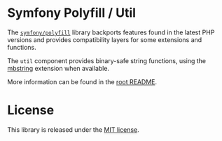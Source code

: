 Symfony Polyfill / Util
=======================

The [`symfony/polyfill`](https://github.com/symfony/polyfill) library backports
features found in the latest PHP versions and provides compatibility layers for
some extensions and functions.

The `util` component provides binary-safe string functions, using the 
[mbstring](https://php.net/mbstring) extension when available.

More information can be found in the [root README](../../README.md).

License
=======

This library is released under the [MIT license](LICENSE).